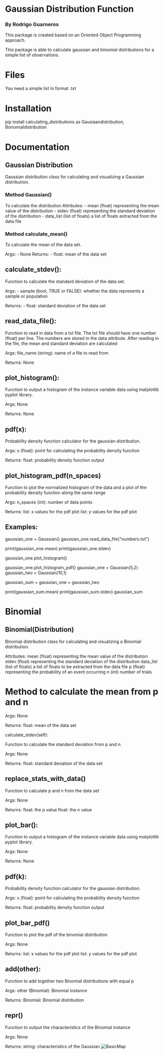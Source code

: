 # Gaussian Distribution Function

### By Rodrigo Guarneros

This package is created based on an Oriented Object Programming approach.

This package is able to calculate gaussian and binomial distributions for a simple list of observations.

# Files

You need a simple list in format .txt

# Installation

pip install calculating_distributions as Gausiaandistribution, Bonomialdistribution

# Documentation
## Gaussian Distribution

Gaussian distribution class for calculating and 
    visualizing a Gaussian distribution.

### Method Gaussian()
To calculate the distribution 
Attributes:
    - mean (float) representing the mean value of the distribution
    - stdev (float) representing the standard deviation of the distribution
    - data_list (list of floats) a list of floats extracted from the data file

### Method calculate_mean()
To calculate the mean of the data set.
        
Args: 
     - None
Returns: 
     - float: mean of the data set
     
## calculate_stdev():

Function to calculate the standard deviation of the data set.
        
Args: 
      - sample (bool, TRUE or FALSE): whether the data represents a sample or population
        
Returns: 
      - float: standard deviation of the data set     
      
## read_data_file():
    
  Function to read in data from a txt file. The txt file should have
  one number (float) per line. The numbers are stored in the data attribute. 
  After reading in the file, the mean and standard deviation are calculated
                
  Args:
  file_name (string): name of a file to read from
        
  Returns:
  None

## plot_histogram():

 Function to output a histogram of the instance variable data using 
 matplotlib pyplot library.
        
 Args:
 None
            
 Returns:
 None
 
## pdf(x):

  Probability density function calculator for the gaussian distribution.
        
  Args:
  x (float): point for calculating the probability density function
        
  Returns:
  float: probability density function output

## plot_histogram_pdf(n_spaces)

  Function to plot the normalized histogram of the data and a plot of the 
  probability density function along the same range
        
  Args:
  n_spaces (int): number of data points 
        
  Returns:
  list: x values for the pdf plot
  list: y values for the pdf plot
  
## Examples:

  gaussian_one = Gaussian()
  gaussian_one.read_data_file("numbers.txt")
  
  print(gaussian_one.mean)
  print(gaussian_one.stdev)
  
  gaussian_one.plot_histogram()

  gaussian_one.plot_histogram_pdf()
  gaussian_one = Gaussian(5,2)
  gaussian_two = Gaussian(10,1)

  gaussian_sum = gaussian_one + gaussian_two

  print(gaussian_sum.mean)
  print(gaussian_sum.stdev)
  gaussian_sum
  
# Binomial 

## Binomial(Distribution)

   Binomial distribution class for calculating and 
   visualizing a Binomial distribution.

Attributes:
   mean (float) representing the mean value of the distribution
   stdev (float) representing the standard deviation of the distribution
   data_list (list of floats) a list of floats to be extracted from the data file
   p (float) representing the probability of an event occurring
   n (int) number of trials
   
# Method to calculate the mean from p and n
        
   Args: 
   None
        
   Returns: 
   float: mean of the data set

calculate_stdev(self):

   Function to calculate the standard deviation from p and n.
        
   Args: 
   None
        
   Returns: 
   float: standard deviation of the data set
  
## replace_stats_with_data()
    
Function to calculate p and n from the data set
        
Args: 
None
        
Returns: 
float: the p value
float: the n value

## plot_bar():
  Function to output a histogram of the instance variable data using 
  matplotlib pyplot library.
        
  Args:
  None
            
  Returns:
  None

## pdf(k):
 
 Probability density function calculator for the gaussian distribution.
 
 Args:
 x (float): point for calculating the probability density function
 
 Returns:
 float: probability density function output


## plot_bar_pdf()

 Function to plot the pdf of the binomial distribution
        
 Args:
 None
        
 Returns:
 list: x values for the pdf plot
 list: y values for the pdf plot


## __add__(other):
        
   Function to add together two Binomial distributions with equal p
        
   Args:
   other (Binomial): Binomial instance
            
   Returns:
   Binomial: Binomial distribution
   
   
## __repr__()
    
  Function to output the characteristics of the Binomial instance
        
  Args:
  None
        
  Returns:
  string: characteristics of the Gaussian
![BasicMap](https://github.com/RodGuarneros/gaussiancalculator/blob/main/distribution2.png)
